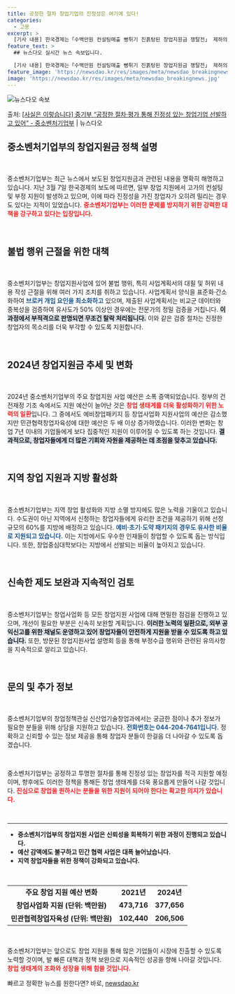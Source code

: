 ```yaml
---
title: 공정한 절차 창업기업의 진정성은 여기에 있다!
categories:
  - 고용
excerpt: >
  [기사 내용] 한국경제는「수백만원 컨설팅매출 뻥튀기 진흙탕된 창업지원금 쟁탈전」 제하의 기사를 게재했고(3.…
feature_text: >
  ## 뉴스다오 실시간 뉴스 속보입니다.

  [기사 내용] 한국경제는「수백만원 컨설팅매출 뻥튀기 진흙탕된 창업지원금 쟁탈전」 제하의 기사를 게재했고(3.…
feature_image: 'https://newsdao.kr/res/images/meta/newsdao_breakingnews.jpg'
image: 'https://newsdao.kr/res/images/meta/newsdao_breakingnews.jpg'
---
```


![뉴스다오 속보](https://newsdao.kr/res/images/meta/newsdao_breakingnews.jpg)

<p>출처: <a href="https://newsdao.kr/3302" rel="dofollow">[사실은 이렇습니다] 중기부 “공정한 절차·평가 통해 진정성 있는 창업기업 선발하고 있어” - 중소벤처기업부</a> | 뉴스다오</p>

<h2 data-ke-size="size26">중소벤처기업부의 창업지원금 정책 설명</h2>

<p data-ke-size="size16">&nbsp;</p>

중소벤처기업부는 최근 뉴스에서 보도된 창업지원금과 관련된 내용을 명확히 해명하고 있습니다. 지난 3월 7일 한국경제의 보도에 따르면, 일부 창업 지원에서 고가의 컨설팅 및 부정 지원이 발생하고 있으며, 이에 따라 진정성을 가진 창업자가 오히려 밀리는 경우도 있다는 지적이 있었습니다. <b><span style="color: #ee2323;">중소벤처기업부는 이러한 문제를 방지하기 위한 강력한 대책을 강구하고 있다는 입장입니다.</span></b> 

<p data-ke-size="size16">&nbsp;</p>

<h2 data-ke-size="size26">불법 행위 근절을 위한 대책</h2>

<p data-ke-size="size16">&nbsp;</p>

중소벤처기업부는 창업지원사업에 있어 불법 행위, 특히 사업계획서의 대필 및 허위 내용 작성 근절을 위해 여러 가지 조치를 취하고 있습니다. 사업계획서 양식을 표준화·간소화하여 <b><span style="color: #1a5490;">브로커 개입 요인을 최소화하고</span></b> 있으며, 제출된 사업계획서는 비교군 데이터와 중복성을 검증하여 유사도가 50% 이상인 경우에는 전문가의 정밀 검증을 거칩니다. <b><span style="background-color: #21538527;">이 과정에서 부적격으로 판명되면 무조건 탈락 처리됩니다.</span></b> 이와 같은 검증 절차는 진정한 창업자의 목소리를 더욱 부각할 수 있도록 지원합니다.

<p data-ke-size="size16">&nbsp;</p>

<h2 data-ke-size="size26">2024년 창업지원금 추세 및 변화</h2>

<p data-ke-size="size16">&nbsp;</p>

2024년 중소벤처기업부의 주요 창업지원 사업 예산은 소폭 증액되었습니다. 정부의 건전재정 기조 속에서도 지원 예산이 늘어난 것은 <b><span style="color: #ee2323;">창업 생태계를 더욱 활성화하기 위한 노력의 일환</span></b>입니다. 그 중에서도 예비창업패키지 등 창업사업화 지원사업의 예산은 감소했지만 민관협력창업자육성에 대한 예산은 두 배 이상 증가하였습니다. 이러한 변화는 창업 7년 이내의 기업들에게 보다 집중적인 지원이 이루어질 수 있도록 하는 것입니다. <b><span style="background-color: #21538527;">결과적으로, 창업자들에게 더 많은 기회와 자원을 제공하는 데 초점을 맞추고 있습니다.</span></b>

<p data-ke-size="size16">&nbsp;</p>

<h2 data-ke-size="size26">지역 창업 지원과 지방 활성화</h2>

<p data-ke-size="size16">&nbsp;</p>

중소벤처기업부는 지역 창업 활성화와 지방 소멸 방지에도 많은 노력을 기울이고 있습니다. 수도권이 아닌 지역에서 신청하는 창업자들에게 유리한 조건을 제공하기 위해 선정 규모의 60%를 지방에 배정하고 있습니다. <b><span style="color: #1a5490;">예비·초기·도약 패키지의 경우도 유사한 비율로 지원되고 있습니다.</span></b> 이는 지방에서도 우수한 인재들이 창업할 수 있도록 돕는 방식입니다. 또한, 창업중심대학보다는 지방에서 선발되는 비율이 높아지고 있습니다.

<p data-ke-size="size16">&nbsp;</p>

<h2 data-ke-size="size26">신속한 제도 보완과 지속적인 검토</h2>

<p data-ke-size="size16">&nbsp;</p>

중소벤처기업부는 창업사업화 등 모든 창업지원 사업에 대해 면밀한 점검을 진행하고 있으며, 개선이 필요한 부분은 신속히 보완할 계획입니다. <b><span style="background-color: #21538527;">이러한 노력의 일환으로, 외부 공익신고를 위한 채널도 운영하고 있어 창업자들이 안전하게 지원을 받을 수 있도록 하고 있습니다.</span></b> 또한, 방문된 창업지원사업 설명회 등을 통해 부정수급 행위와 관련된 유의사항을 지속적으로 알리고 있습니다.

<p data-ke-size="size16">&nbsp;</p>

<h2 data-ke-size="size26">문의 및 추가 정보</h2>

<p data-ke-size="size16">&nbsp;</p>

중소벤처기업부의 창업정책관실 신산업기술창업과에서는 궁금한 점이나 추가 정보가 필요한 분들을 위해 상담을 지원하고 있습니다. <b><span style="color: #1a5490;">전화번호는 044-204-7641입니다.</span></b> 정확하고 신뢰할 수 있는 정보 제공을 통해 창업자 분들이 한걸음 더 나아갈 수 있도록 돕겠습니다.

<p data-ke-size="size16">&nbsp;</p>

중소벤처기업부는 공정하고 투명한 절차를 통해 진정성 있는 창업자를 적극 지원할 예정이며, 향후에도 이러한 정책을 통해든 창업 생태계를 더욱 풍요롭게 만들어 나갈 것입니다. <b><span style="color: #ee2323;">진심으로 창업을 원하시는 분들을 위한 지원이 되어야 한다는 확고한 의지가 있습니다.</span></b>

<p data-ke-size="size16">&nbsp;</p>

<hr />

<ul>
    <li><b>중소벤처기업부의 창업지원 사업은 신뢰성을 회복하기 위한 과정이 진행되고 있습니다.</b></li>
    <li><b>예산 감액에도 불구하고 민간 협력 사업은 대폭 늘어났습니다.</b></li>
    <li><b>지역 창업자들을 위한 정책이 강화되고 있습니다.</b></li>
</ul>

<p data-ke-size="size16">&nbsp;</p>

<table>
    <tr>
        <td style="text-align: center; height: 17px;"><b>주요 창업 지원 예산 변화</b></td>
        <td style="text-align: center; height: 17px;"><b>2021년</b></td>
        <td style="text-align: center; height: 17px;"><b>2024년</b></td>
    </tr>
    <tr>
        <td style="text-align: center; height: 17px;"><b>창업사업화 지원 (단위: 백만원)</b></td>
        <td style="text-align: center; height: 17px;"><b>473,716</b></td>
        <td style="text-align: center; height: 17px;"><b>377,656</b></td>
    </tr>
    <tr>
        <td style="text-align: center; height: 17px;"><b>민관협력창업자육성 (단위: 백만원)</b></td>
        <td style="text-align: center; height: 17px;"><b>102,440</b></td>
        <td style="text-align: center; height: 17px;"><b>206,506</b></td>
    </tr>
</table>

<p data-ke-size="size16">&nbsp;</p>

중소벤처기업부는 앞으로도 창업 지원을 통해 많은 기업들이 시장에 진출할 수 있도록 노력할 것이며, 발 빠른 대책과 정책 보완으로 지속적인 성공을 향해 나아갈 것입니다. <b><span style="color: #ee2323;">창업 생태계의 조화와 성장을 위해 힘쓸 것입니다.</span></b> 

빠르고 정확한 뉴스를 원한다면? 바로, <a href="https://newsdao.kr" rel="dofollow">newsdao.kr</a>



